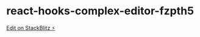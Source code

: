 # react-hooks-complex-editor-fzpth5

[Edit on StackBlitz ⚡️](https://stackblitz.com/edit/react-hooks-complex-editor-fzpth5)